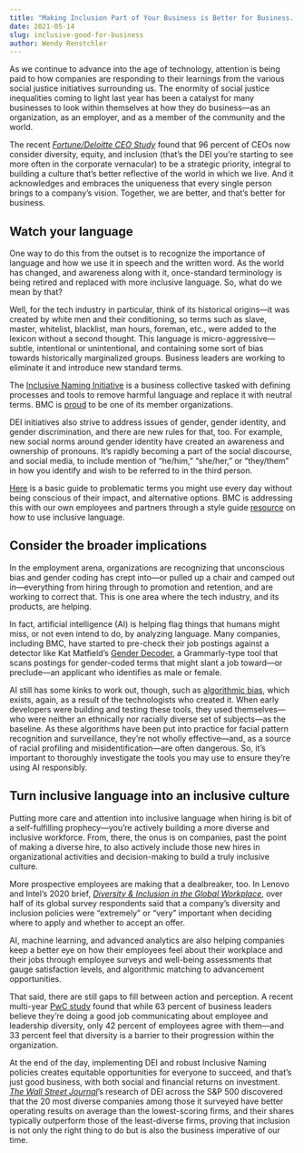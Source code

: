 ```yaml
---
title: "Making Inclusion Part of Your Business is Better for Business. Period."
date: 2021-05-14
slug: inclusive-good-for-business
author: Wendy Renstchler
---
```


As we continue to advance into the age of technology, attention is being paid to how companies are responding to their learnings from the various social justice initiatives surrounding us. The enormity of social justice inequalities coming to light last year has been a catalyst for many businesses to look within themselves at how they do business—as an organization, as an employer, and as a member of the community and the world.

The recent _[Fortune/Deloitte CEO Study](https://www2.deloitte.com/us/en/pages/chief-executive-officer/articles/ceo-survey-gauging-priorities.html)_ found that 96 percent of CEOs now consider diversity, equity, and inclusion (that’s the DEI you’re starting to see more often in the corporate vernacular) to be a strategic priority, integral to building a culture that’s better reflective of the world in which we live. And it acknowledges and embraces the uniqueness that every single person brings to a company’s vision. Together, we are better, and that’s better for business.


## Watch your language

One way to do this from the outset is to recognize the importance of language and how we use it in speech and the written word. As the world has changed, and awareness along with it, once-standard terminology is being retired and replaced with more inclusive language. So, what do we mean by that?

Well, for the tech industry in particular, think of its historical origins—it was created by white men and their conditioning, so terms such as slave, master, whitelist, blacklist, man hours, foreman, etc., were added to the lexicon without a second thought. This language is micro-aggressive—subtle, intentional or unintentional, and containing some sort of bias towards historically marginalized groups. Business leaders are working to eliminate it and introduce new standard terms.

The [Inclusive Naming Initiative](https://inclusivenaming.org/) is a business collective tasked with defining processes and tools to remove harmful language and replace it with neutral terms. BMC is [proud](https://www.bmc.com/corporate/corporate-responsibility-impact.html) to be one of its member organizations.

DEI initiatives also strive to address issues of gender, gender identity, and gender discrimination, and there are new rules for that, too. For example, new social norms around gender identity have created an awareness and ownership of pronouns. It’s rapidly becoming a part of the social discourse, and social media, to include mention of “he/him,” “she/her,” or “they/them” in how you identify and wish to be referred to in the third person.

[Here](https://inclusivenaming.org/language/word-list) is a basic guide to problematic terms you might use every day without being conscious of their impact, and alternative options. BMC is addressing this with our own employees and partners through a style guide [resource](https://s7280.pcdn.co/wp-content/uploads/2021/02/Language-compressed-3.pdf) on how to use inclusive language.


## Consider the broader implications

In the employment arena, organizations are recognizing that unconscious bias and gender coding has crept into—or pulled up a chair and camped out in—everything from hiring through to promotion and retention, and are working to correct that. This is one area where the tech industry, and its products, are helping.

In fact, artificial intelligence (AI) is helping flag things that humans might miss, or not even intend to do, by analyzing language. Many companies, including BMC, have started to pre-check their job postings against a detector like Kat Matfield’s [Gender Decoder](https://web.archive.org/web/20210209151822/http://gender-decoder.katmatfield.com/), a Grammarly-type tool that scans postings for gender-coded terms that might slant a job toward—or preclude—an applicant who identifies as male or female.

AI still has some kinks to work out, though, such as [algorithmic bias](https://www.youtube.com/watch?v=UG_X_7g63rY), which exists, again, as a result of the technologists who created it. When early developers were building and testing these tools, they used themselves—who were neither an ethnically nor racially diverse set of subjects—as the baseline. As these algorithms have been put into practice for facial pattern recognition and surveillance, they’re not wholly effective—and, as a source of racial profiling and misidentification—are often dangerous. So, it’s important to thoroughly investigate the tools you may use to ensure they’re using AI responsibly.


## Turn inclusive language into an inclusive culture

Putting more care and attention into inclusive language when hiring is bit of a self-fulfilling prophecy—you’re actively building a more diverse and inclusive workforce. From, there, the onus is on companies, past the point of making a diverse hire, to also actively include those new hires in organizational activities and decision-making to build a truly inclusive culture.

More prospective employees are making that a dealbreaker, too. In Lenovo and Intel’s 2020 brief, _[Diversity & Inclusion in the Global Workplace](https://news.lenovo.com/wp-content/uploads/2020/07/LENOVO_INTEL_D_I_Research-Brief_7.2020.pdf)_, over half of its global survey respondents said that a company’s diversity and inclusion policies were “extremely” or “very” important when deciding where to apply and whether to accept an offer.

AI, machine learning, and advanced analytics are also helping companies keep a better eye on how their employees feel about their workplace and their jobs through employee surveys and well-being assessments that gauge satisfaction levels, and algorithmic matching to advancement opportunities.

That said, there are still gaps to fill between action and perception. A recent multi-year [PwC study](https://www.pwc.com/gx/en/services/people-organisation/global-diversity-and-inclusion-survey.html) found that while 63 percent of business leaders believe they’re doing a good job communicating about employee and leadership diversity, only 42 percent of employees agree with them—and 33 percent feel that diversity is a barrier to their progression within the organization.

At the end of the day, implementing DEI and robust Inclusive Naming policies creates equitable opportunities for everyone to succeed, and that’s just good business, with both social and financial returns on investment. _[The Wall Street Journal](https://www.wsj.com/articles/the-business-case-for-more-diversity-11572091200)_’s research of DEI across the S&P 500 discovered that the 20 most diverse companies among those it surveyed have better operating results on average than the lowest-scoring firms, and their shares typically outperform those of the least-diverse firms, proving that inclusion is not only the right thing to do but is also the business imperative of our time.
